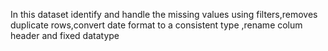 In this dataset identify and handle the missing values using filters,removes duplicate rows,convert date format to a consistent type ,rename colum header and fixed datatype 